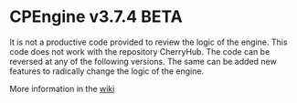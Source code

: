 # CPEngine v3.7.4 BETA
It is not a productive code provided to review the logic of the engine. This code does not work with the repository CherryHub.
The code can be reversed at any of the following versions. The same can be added new features to radically change the logic of the engine.

More information in the [wiki](https://github.com/CodeBurgerINT/CherryPie-Engine/wiki)
